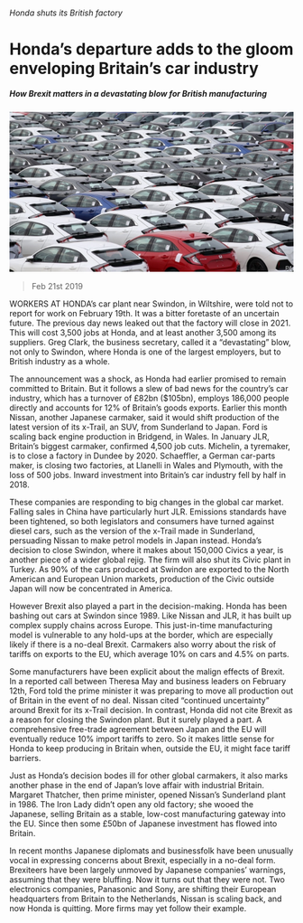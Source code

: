 ###### Honda shuts its British factory

# Honda’s departure adds to the gloom enveloping Britain’s car industry 

##### How Brexit matters in a devastating blow for British manufacturing 

![image](images/20190223_brp504.jpg) 

> Feb 21st 2019 

WORKERS AT HONDA’s car plant near Swindon, in Wiltshire, were told not to report for work on February 19th. It was a bitter foretaste of an uncertain future. The previous day news leaked out that the factory will close in 2021. This will cost 3,500 jobs at Honda, and at least another 3,500 among its suppliers. Greg Clark, the business secretary, called it a “devastating” blow, not only to Swindon, where Honda is one of the largest employers, but to British industry as a whole. 

The announcement was a shock, as Honda had earlier promised to remain committed to Britain. But it follows a slew of bad news for the country’s car industry, which has a turnover of £82bn ($105bn), employs 186,000 people directly and accounts for 12% of Britain’s goods exports. Earlier this month Nissan, another Japanese carmaker, said it would shift production of the latest version of its x-Trail, an SUV, from Sunderland to Japan. Ford is scaling back engine production in Bridgend, in Wales. In January JLR, Britain’s biggest carmaker, confirmed 4,500 job cuts. Michelin, a tyremaker, is to close a factory in Dundee by 2020. Schaeffler, a German car-parts maker, is closing two factories, at Llanelli in Wales and Plymouth, with the loss of 500 jobs. Inward investment into Britain’s car industry fell by half in 2018. 

These companies are responding to big changes in the global car market. Falling sales in China have particularly hurt JLR. Emissions standards have been tightened, so both legislators and consumers have turned against diesel cars, such as the version of the x-Trail made in Sunderland, persuading Nissan to make petrol models in Japan instead. Honda’s decision to close Swindon, where it makes about 150,000 Civics a year, is another piece of a wider global rejig. The firm will also shut its Civic plant in Turkey. As 90% of the cars produced at Swindon are exported to the North American and European Union markets, production of the Civic outside Japan will now be concentrated in America. 

However Brexit also played a part in the decision-making. Honda has been bashing out cars at Swindon since 1989. Like Nissan and JLR, it has built up complex supply chains across Europe. This just-in-time manufacturing model is vulnerable to any hold-ups at the border, which are especially likely if there is a no-deal Brexit. Carmakers also worry about the risk of tariffs on exports to the EU, which average 10% on cars and 4.5% on parts. 

Some manufacturers have been explicit about the malign effects of Brexit. In a reported call between Theresa May and business leaders on February 12th, Ford told the prime minister it was preparing to move all production out of Britain in the event of no deal. Nissan cited “continued uncertainty” around Brexit for its x-Trail decision. In contrast, Honda did not cite Brexit as a reason for closing the Swindon plant. But it surely played a part. A comprehensive free-trade agreement between Japan and the EU will eventually reduce 10% import tariffs to zero. So it makes little sense for Honda to keep producing in Britain when, outside the EU, it might face tariff barriers. 

Just as Honda’s decision bodes ill for other global carmakers, it also marks another phase in the end of Japan’s love affair with industrial Britain. Margaret Thatcher, then prime minister, opened Nissan’s Sunderland plant in 1986. The Iron Lady didn’t open any old factory; she wooed the Japanese, selling Britain as a stable, low-cost manufacturing gateway into the EU. Since then some £50bn of Japanese investment has flowed into Britain. 

In recent months Japanese diplomats and businessfolk have been unusually vocal in expressing concerns about Brexit, especially in a no-deal form. Brexiteers have been largely unmoved by Japanese companies’ warnings, assuming that they were bluffing. Now it turns out that they were not. Two electronics companies, Panasonic and Sony, are shifting their European headquarters from Britain to the Netherlands, Nissan is scaling back, and now Honda is quitting. More firms may yet follow their example. 

